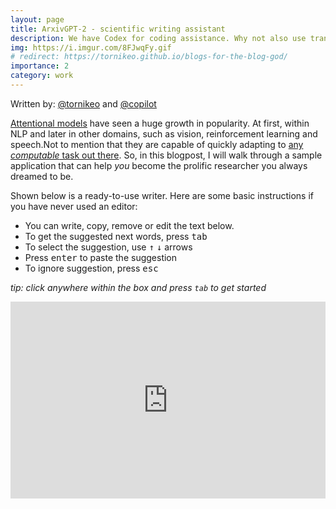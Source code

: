 ```yaml
---
layout: page
title: ArxivGPT-2 - scientific writing assistant
description: We have Codex for coding assistance. Why not also use transformers for assiting with scientific writing? This is where this project comes in.
img: https://i.imgur.com/8FJwqFy.gif
# redirect: https://tornikeo.github.io/blogs-for-the-blog-god/
importance: 2
category: work
---
```




Written by: [@tornikeo](https://github.com/tornikeo) and [@copilot](https://copilot.github.com/)

[Attentional models](https://arxiv.org/abs/1706.03762) have seen a huge growth in popularity. At first, within NLP and later in other domains, such as vision, reinforcement learning and speech.Not to mention that they are capable of quickly adapting to [any *computable* task out there](https://arxiv.org/abs/2103.05247). So, in this blogpost, I will walk through a sample application that can help *you* become the prolific researcher you always dreamed to be.


Shown below is a ready-to-use writer. Here are some basic instructions if you have never used an editor:
- You can write, copy, remove or edit the text below.
- To get the suggested next words, press <kbd>tab</kbd>
- To select the suggestion, use <kbd>↑</kbd> <kbd>↓</kbd> arrows
- Press <kbd>enter</kbd> to paste the suggestion
- To ignore suggestion, press <kbd>esc</kbd>

*tip: click anywhere within the box and press `tab` to get started*

<iframe width="100%" height="315" src="https://tornikeo.github.io/blogs-for-the-blog-god/" frameborder="0" allowfullscreen></iframe>